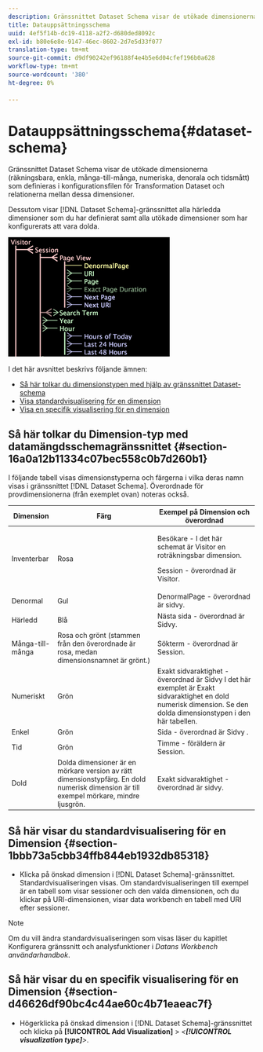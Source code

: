 ```yaml
---
description: Gränssnittet Dataset Schema visar de utökade dimensionerna (räkningsbara, enkla, många-till-många, numeriska, denorala och tidsmått) som definieras i konfigurationsfilen för Transformation Dataset och relationerna mellan dessa dimensioner.
title: Datauppsättningsschema
uuid: 4ef5f14b-dc19-4118-a2f2-d680ded8092c
exl-id: b80e6e8e-9147-46ec-8602-2d7e5d33f077
translation-type: tm+mt
source-git-commit: d9df90242ef96188f4e4b5e6d04cfef196b0a628
workflow-type: tm+mt
source-wordcount: '380'
ht-degree: 0%

---
```


# Datauppsättningsschema{#dataset-schema}

Gränssnittet Dataset Schema visar de utökade dimensionerna (räkningsbara, enkla, många-till-många, numeriska, denorala och tidsmått) som definieras i konfigurationsfilen för Transformation Dataset och relationerna mellan dessa dimensioner.

Dessutom visar [!DNL Dataset Schema]-gränssnittet alla härledda dimensioner som du har definierat samt alla utökade dimensioner som har konfigurerats att vara dolda.

![](assets/vis_DatasetSchema_Example.png)

I det här avsnittet beskrivs följande ämnen:

* [Så här tolkar du dimensionstypen med hjälp av gränssnittet Dataset-schema](../../../../home/c-dataset-const-proc/c-dataset-config-tools/c-dataset-config-int/c-dataset-schema.md#section-16a0a12b11334c07bec558c0b7d260b1)
* [Visa standardvisualisering för en dimension](../../../../home/c-dataset-const-proc/c-dataset-config-tools/c-dataset-config-int/c-dataset-schema.md#section-1bbb73a5cbb34ffb844eb1932db85318)
* [Visa en specifik visualisering för en dimension](../../../../home/c-dataset-const-proc/c-dataset-config-tools/c-dataset-config-int/c-dataset-schema.md#section-d46626df90bc4c44ae60c4b71eaeac7f)

## Så här tolkar du Dimension-typ med datamängdsschemagränssnittet {#section-16a0a12b11334c07bec558c0b7d260b1}

I följande tabell visas dimensionstyperna och färgerna i vilka deras namn visas i gränssnittet [!DNL Dataset Schema]. Överordnade för provdimensionerna (från exemplet ovan) noteras också.

<table id="table_20D1A9EAAED247338476C475C63255F5"> 
 <thead> 
  <tr> 
   <th colname="col1" class="entry"> Dimension </th> 
   <th colname="col2" class="entry"> Färg </th> 
   <th colname="col3" class="entry"> Exempel på Dimension och överordnad </th> 
  </tr> 
 </thead>
 <tbody> 
  <tr> 
   <td colname="col1"> Inventerbar </td> 
   <td colname="col2"> Rosa </td> 
   <td colname="col3"> <p>Besökare - I det här schemat är Visitor en roträkningsbar dimension. </p> <p> Session - överordnad är Visitor. </p> </td> 
  </tr> 
  <tr> 
   <td colname="col1"> Denormal </td> 
   <td colname="col2"> Gul </td> 
   <td colname="col3"> DenormalPage - överordnad är sidvy. </td> 
  </tr> 
  <tr> 
   <td colname="col1"> Härledd </td> 
   <td colname="col2"> Blå </td> 
   <td colname="col3"> Nästa sida - överordnad är Sidvy. </td> 
  </tr> 
  <tr> 
   <td colname="col1"> Många-till-många </td> 
   <td colname="col2"> Rosa och grönt (stammen från den överordnade är rosa, medan dimensionsnamnet är grönt.) </td> 
   <td colname="col3"> Sökterm - överordnad är Session. </td> 
  </tr> 
  <tr> 
   <td colname="col1"> Numeriskt </td> 
   <td colname="col2"> Grön </td> 
   <td colname="col3"> Exakt sidvaraktighet - överordnad är Sidvy I det här exemplet är Exakt sidvaraktighet en dold numerisk dimension. Se den dolda dimensionstypen i den här tabellen. </td> 
  </tr> 
  <tr> 
   <td colname="col1"> Enkel </td> 
   <td colname="col2"> Grön </td> 
   <td colname="col3"> Sida - överordnad är Sidvy . </td> 
  </tr> 
  <tr> 
   <td colname="col1"> Tid </td> 
   <td colname="col2"> Grön </td> 
   <td colname="col3"> Timme - föräldern är Session. </td> 
  </tr> 
  <tr> 
   <td colname="col1"> Dold </td> 
   <td colname="col2"> Dolda dimensioner är en mörkare version av rätt dimensionstypfärg. En dold numerisk dimension är till exempel mörkare, mindre ljusgrön. </td> 
   <td colname="col3"> Exakt sidvaraktighet - överordnad är sidvy. </td> 
  </tr> 
 </tbody> 
</table>

## Så här visar du standardvisualisering för en Dimension {#section-1bbb73a5cbb34ffb844eb1932db85318}

* Klicka på önskad dimension i [!DNL Dataset Schema]-gränssnittet. Standardvisualiseringen visas. Om standardvisualiseringen till exempel är en tabell som visar sessioner och den valda dimensionen, och du klickar på URI-dimensionen, visar data workbench en tabell med URI efter sessioner.

>[!NOTE]
>
>Om du vill ändra standardvisualiseringen som visas läser du kapitlet Konfigurera gränssnitt och analysfunktioner i *Datans Workbench användarhandbok*.

## Så här visar du en specifik visualisering för en Dimension {#section-d46626df90bc4c44ae60c4b71eaeac7f}

* Högerklicka på önskad dimension i [!DNL Dataset Schema]-gränssnittet och klicka på **[!UICONTROL Add Visualization]** > *&lt;**[!UICONTROL visualization type]**>*.
